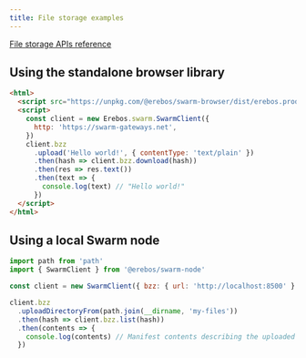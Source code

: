 ```yaml
---
title: File storage examples
---
```


[File storage APIs reference](api-bzz.md)

## Using the standalone browser library

```html
<html>
  <script src="https://unpkg.com/@erebos/swarm-browser/dist/erebos.production.js"></script>
  <script>
    const client = new Erebos.swarm.SwarmClient({
      http: 'https://swarm-gateways.net',
    })
    client.bzz
      .upload('Hello world!', { contentType: 'text/plain' })
      .then(hash => client.bzz.download(hash))
      .then(res => res.text())
      .then(text => {
        console.log(text) // "Hello world!"
      })
  </script>
</html>
```

## Using a local Swarm node

```javascript
import path from 'path'
import { SwarmClient } from '@erebos/swarm-node'

const client = new SwarmClient({ bzz: { url: 'http://localhost:8500' } })

client.bzz
  .uploadDirectoryFrom(path.join(__dirname, 'my-files'))
  .then(hash => client.bzz.list(hash))
  .then(contents => {
    console.log(contents) // Manifest contents describing the uploaded files
  })
```
